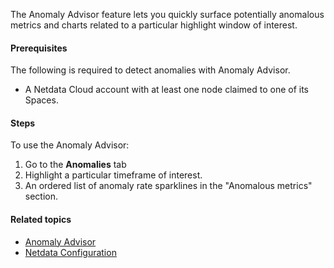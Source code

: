<!--
title: "Detect anomalies with Anomaly Advisor"
sidebar_label: "Detect anomalies with Anomaly Advisor"
custom_edit_url: "https://github.com/netdata/netdata/blob/master/docs/tasks/operations/detect-anomalies-with-anomaly-advisor.md"
learn_status: "Unpublished"
sidebar_position: "4"
learn_topic_type: "Tasks"
learn_rel_path: "Operations"
learn_docs_purpose: "Instructions on how to use the Anomaly Advisor to find anomalies"
learn_repo_doc: "True"
-->

The Anomaly Advisor feature lets you quickly surface potentially anomalous metrics and charts related to a particular
highlight window of interest.

#### Prerequisites

The following is required to detect anomalies with Anomaly Advisor.

- A Netdata Cloud account with at least one node claimed to one of its Spaces.

#### Steps

To use the Anomaly Advisor:

1. Go to the **Anomalies** tab
2. Highlight a particular timeframe of interest.
3. An ordered list of anomaly rate sparklines in the "Anomalous metrics" section.

#### Related topics

- [Anomaly Advisor](https://github.com/netdata/netdata/blob/master/docs/concepts/guided-troubleshooting/machine-learning-powered-anomaly-advisor.md)
- [Netdata Configuration](https://github.com/netdata/netdata/blob/master/daemon/config/README.md)

